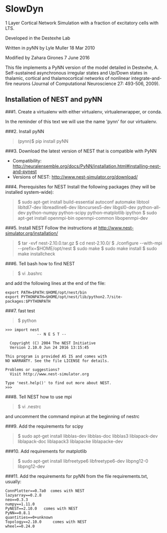 # SlowDyn
1 Layer Cortical Network Simulation with a fraction of excitatory cells with LTS.

Developed in the Destexhe Lab

Written in pyNN by Lyle Muller 18 Mar 2010

Modified by Zahara Girones 7 June 2016


This file implements a PyNN version of the model detailed in Destexhe, A. Self-sustained asynchronous irregular states and Up/Down states in thalamic, cortical and thalamocortical networks of nonlinear integrate-and-fire neurons (Journal of Computational Neuroscience 27: 493-506, 2009).

## Installation of NEST and pyNN

###1. Create a virtualenv
with either virtualenv, virtualenwrapper, or conda.

In the reminder of this text we will use the name 'pynn' for our virtualenv.

###2. Install pyNN
> (pynn)$ pip install pyNN


###3. Download the latest version of NEST that is compatible with PyNN
- Compatibility: http://neuralensemble.org/docs/PyNN/installation.html#installing-nest-and-pynest
- Versions of NEST: http://www.nest-simulator.org/download/


###4. Prerequisites for NEST
Install the following packages (they will be installed system-wide):
> $ sudo apt-get install build-essential autoconf automake libtool libltdl7-dev libreadline6-dev libncurses5-dev libgsl0-dev python-all-dev python-numpy python-scipy python-matplotlib ipython
> $ sudo apt-get install openmpi-bin openmpi-common libopenmpi-dev


###5. Install NEST
Follow the instructions at http://www.nest-simulator.org/installation/
> $ tar -xvf nest-2.10.0.tar.gz
> $ cd nest-2.10.0/
> $ ./configure --with-mpi  --prefix=$HOME/opt/nest
> $ sudo make
> $ sudo make install
> $ sudo make installcheck

###6. Tell bash how to find NEST
> $ vi .bashrc

and add the following lines at the end of the file:
~~~~
export PATH=$PATH:$HOME/opt/nest/bin
export PYTHONPATH=$HOME/opt/nest/lib/python2.7/site-packages:$PYTHONPATH
~~~~

###7. fast test
> $ python
~~~~
>>> import nest
              -- N E S T --

  Copyright (C) 2004 The NEST Initiative
  Version 2.10.0 Jun 24 2016 13:15:45

This program is provided AS IS and comes with
NO WARRANTY. See the file LICENSE for details.

Problems or suggestions?
  Visit http://www.nest-simulator.org

Type 'nest.help()' to find out more about NEST.
>>>
~~~~

###8. Tell NEST how to use mpi
> $ vi .nestrc

and uncomment the command mpirun at the beginning of nestrc

###9. Add the requirements for scipy
> $ sudo apt-get install libblas-dev libblas-doc libblas3 liblapack-dev liblapack-doc liblapack3 liblapacke liblapacke-dev

###10. Add requirements for matplotlib
> $ sudo apt-get install libfreetype6 libfreetype6-dev libpng12-0 libpng12-dev

###11. Add the requirements for pyNN
from the file requirements.txt, usually:
~~~~
ConnPlotter==0.7a0  comes with NEST
lazyarray==0.2.8
neo==0.3.3
numpy==1.11.0
PyNEST==2.10.0   comes with NEST
PyNN==0.8.1
quantities==0+unknown
Topology==2.10.0     comes with NEST
wheel==0.24.0
~~~~
